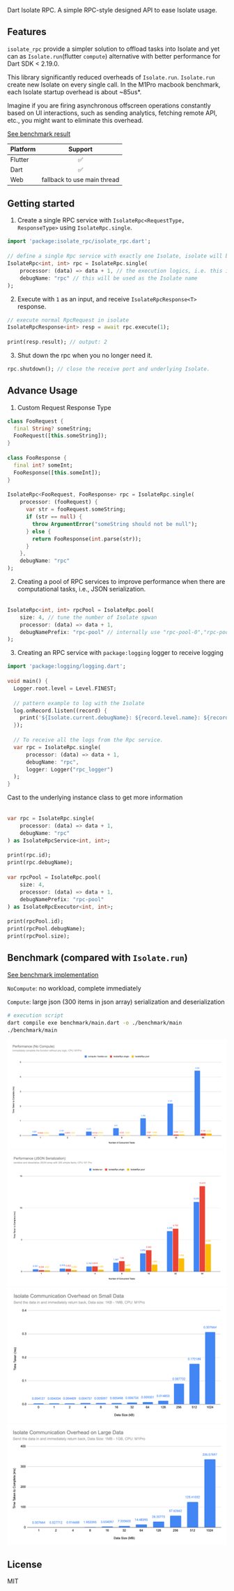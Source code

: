 Dart Isolate RPC. A simple RPC-style designed API to ease Isolate usage.

## Features

`isolate_rpc` provide a simpler solution to offload tasks into Isolate and yet can as `Isolate.run`(flutter `compute`)
alternative with better performance for Dart SDK < 2.19.0.

This library significantly reduced overheads of `Isolate.run`. `Isolate.run` create new
Isolate on every single call. In the M1Pro macbook benchmark, each Isolate startup overhead is about ~85us*.

Imagine if you are firing asynchronous offscreen operations constantly based on UI interactions, such as sending
analytics, fetching remote API, etc., you might want to eliminate this overhead.

[See benchmark result](https://github.com/gaplo917/isolate_rpc/blob/main/benchmark/main.dart)

| Platform |           Support           |
|----------|:---------------------------:|
| Flutter  |              ✅              |
| Dart     |              ✅              |
| Web      | fallback to use main thread |

## Getting started

1. Create a single RPC service with `IsolateRpc<RequestType, ResponseType>` using `IsolateRpc.single`.

```dart
import 'package:isolate_rpc/isolate_rpc.dart';

// define a single Rpc service with exactly one Isolate, isolate will be spawned immediately.
IsolateRpc<int, int> rpc = IsolateRpc.single(
    processor: (data) => data + 1, // the execution logics, i.e. this is a plus one operation
    debugName: "rpc" // this will be used as the Isolate name
);
```

2. Execute with `1` as an input, and receive `IsolateRpcResponse<T>` response.

```dart
// execute normal RpcRequest in isolate
IsolateRpcResponse<int> resp = await rpc.execute(1);

print(resp.result); // output: 2
```

3. Shut down the rpc when you no longer need it.

```dart
rpc.shutdown(); // close the receive port and underlying Isolate.
```

## Advance Usage

1. Custom Request Response Type

```dart
class FooRequest {
  final String? someString;
  FooRequest([this.someString]);
}

class FooResponse {
  final int? someInt;
  FooResponse([this.someInt]);
}

IsolateRpc<FooRequest, FooResponse> rpc = IsolateRpc.single(
    processor: (fooRequest) {
      var str = fooRequest.someString;
      if (str == null) {
        throw ArgumentError("someString should not be null");
      } else {
        return FooResponse(int.parse(str));
      }
    },
    debugName: "rpc"
);
```

2. Creating a pool of RPC services to improve performance when there are computational tasks, i.e., JSON serialization.

```dart

IsolateRpc<int, int> rpcPool = IsolateRpc.pool(
    size: 4, // tune the number of Isolate spwan
    processor: (data) => data + 1,
    debugNamePrefix: "rpc-pool" // internally use "rpc-pool-0","rpc-pool-1","rpc-pool-2","rpc-pool-3"
);
```

3. Creating an RPC service with `package:logging` logger to receive logging

```dart
import 'package:logging/logging.dart';

void main() {
  Logger.root.level = Level.FINEST;

  // pattern example to log with the Isolate
  log.onRecord.listen((record) {
    print('${Isolate.current.debugName}: ${record.level.name}: ${record.time}: ${record.message}');
  });

  // To receive all the logs from the Rpc service.
  var rpc = IsolateRpc.single(
      processor: (data) => data + 1,
      debugName: "rpc",
      logger: Logger("rpc_logger")
  );
}
```

Cast to the underlying instance class to get more information

```dart

var rpc = IsolateRpc.single(
    processor: (data) => data + 1,
    debugName: "rpc"
) as IsolateRpcService<int, int>;

print(rpc.id);
print(rpc.debugName);

var rpcPool = IsolateRpc.pool(
    size: 4,
    processor: (data) => data + 1,
    debugNamePrefix: "rpc-pool"
) as IsolateRpcExecutor<int, int>;

print(rpcPool.id);
print(rpcPool.debugName);
print(rpcPool.size);
```

## Benchmark (compared with `Isolate.run`)

[See benchmark implementation](https://github.com/gaplo917/isolate_rpc/blob/main/benchmark)

`NoCompute`: no workload, complete immediately

`Compute`: large json (300 items in json array) serialization and deserialization

```bash
# execution script
dart compile exe benchmark/main.dart -o ./benchmark/main
./benchmark/main
```

![no_compute](https://raw.githubusercontent.com/gaplo917/isolate_rpc/main/benchmark/result/no_compute.png)
![json_serialization](https://raw.githubusercontent.com/gaplo917/isolate_rpc/main/benchmark/result/json_serialization.png)
![communication_small](https://raw.githubusercontent.com/gaplo917/isolate_rpc/main/benchmark/result/communication_small.png)
![communication_large](https://raw.githubusercontent.com/gaplo917/isolate_rpc/main/benchmark/result/communication_large.png)

## License

MIT